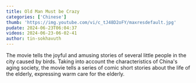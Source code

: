```yaml
---
title: Old Man Must be Crazy
categories: ['Chinese']
thumb: 'https://img.youtube.com/vi/c_tJ48D2oFY/maxresdefault.jpg'
pudate: 2024-06-23T06:04:37
videos: 2024-06-23-06-02-41
author: tin-sokhavuth
---
```

The movie tells the joyful and amusing stories of several little people in the city caused by birds. Taking into account the characteristics of China's aging society, the movie tells a series of comic short stories about the life of the elderly, expressing warm care for the elderly.
